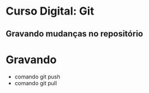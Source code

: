 # Curso Digital: Git

## Gravando mudanças no repositório


# Gravando

* comando git push
* comando git pull
